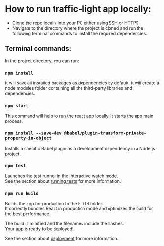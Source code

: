 # How to run traffic-light app locally:

* Clone the repo locally into your PC either using SSH or HTTPS
* Navigate to the directory where the project is cloned and run the following terminal commands to install the required dependencies.

## Terminal commands:

In the project directory, you can run:

### `npm install`

It will save all installed packages as dependencies by default. It will create a node modules folder containing all the third-party libraries and dependencies.

### `npm start`

This command will help to run the react app locally. It starts the app main process.

### `npm install --save-dev @babel/plugin-transform-private-property-in-object`

Installs a specific Babel plugin as a development dependency in a Node.js project.

### `npm test`

Launches the test runner in the interactive watch mode.\
See the section about [running tests](https://facebook.github.io/create-react-app/docs/running-tests) for more information.

### `npm run build`

Builds the app for production to the `build` folder.\
It correctly bundles React in production mode and optimizes the build for the best performance.

The build is minified and the filenames include the hashes.\
Your app is ready to be deployed!

See the section about [deployment](https://facebook.github.io/create-react-app/docs/deployment) for more information. 
